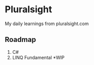 # Pluralsight

My daily learnings from pluralsight.com

## Roadmap

1. C#
  1. LINQ Fundamental *WIP
